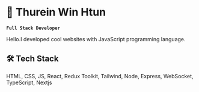 # 🚀 Thurein Win Htun

**`Full Stack Developer`**

Hello.I developed cool websites with JavaScript programming language.

## 🛠 Tech Stack
 HTML, CSS, JS, React, Redux Toolkit, Tailwind, Node, Express, WebSocket, TypeScript, Nextjs
